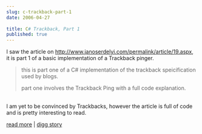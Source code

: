```yaml
---
slug: c-trackback-part-1
date: 2006-04-27
 
title: C# Trackback, Part 1
published: true
---
```

I saw the article on <a href="http://www.janoserdelyi.com/permalink/article/19.aspx">http://www.janoserdelyi.com/permalink/article/19.aspx</a>, it is part 1 of a basic implementation of a Trackback pinger.<br /><blockquote class="posterous_short_quote">this is part one of a C# implementation of the trackback speicification used by blogs.<p />part one involves the Trackback Ping with a full code explanation.</blockquote><br />I am yet to be convinced by Trackbacks, however the article is full of code and is pretty interesting to read.<p /><p /><a href="http://www.janoserdelyi.com/permalink/article/19.aspx">read more</a> | <a href="http://digg.com/programming/C_Trackback,_Part_1">digg story</a>

